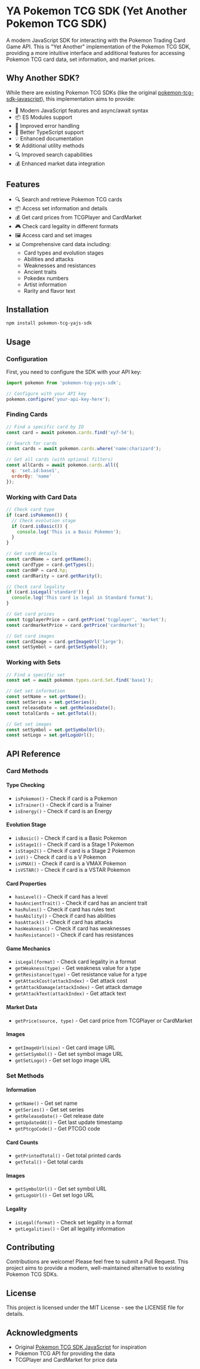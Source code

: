 # YA Pokemon TCG SDK (Yet Another Pokemon TCG SDK)

A modern JavaScript SDK for interacting with the Pokemon Trading Card Game API. This is "Yet Another" implementation of the Pokemon TCG SDK, providing a more intuitive interface and additional features for accessing Pokemon TCG card data, set information, and market prices.

## Why Another SDK?

While there are existing Pokemon TCG SDKs (like the original [pokemon-tcg-sdk-javascript](https://github.com/PokemonTCG/pokemon-tcg-sdk-javascript)), this implementation aims to provide:

- 🚀 Modern JavaScript features and async/await syntax
- 📦 ES Modules support
- 🔄 Improved error handling
- 🎯 Better TypeScript support
- 💡 Enhanced documentation
- 🛠️ Additional utility methods
- 🔍 Improved search capabilities
- 💰 Enhanced market data integration

## Features

- 🔍 Search and retrieve Pokemon TCG cards
- 📦 Access set information and details
- 💰 Get card prices from TCGPlayer and CardMarket
- 🎮 Check card legality in different formats
- 🖼️ Access card and set images
- 📊 Comprehensive card data including:
  - Card types and evolution stages
  - Abilities and attacks
  - Weaknesses and resistances
  - Ancient traits
  - Pokedex numbers
  - Artist information
  - Rarity and flavor text

## Installation

```bash
npm install pokemon-tcg-yajs-sdk
```

## Usage

### Configuration

First, you need to configure the SDK with your API key:

```javascript
import pokemon from 'pokemon-tcg-yajs-sdk';

// Configure with your API key
pokemon.configure('your-api-key-here');
```

### Finding Cards

```javascript
// Find a specific card by ID
const card = await pokemon.cards.find('xy7-54');

// Search for cards
const cards = await pokemon.cards.where('name:charizard');

// Get all cards (with optional filters)
const allCards = await pokemon.cards.all({
  q: 'set.id:base1',
  orderBy: 'name'
});
```

### Working with Card Data

```javascript
// Check card type
if (card.isPokemon()) {
  // Check evolution stage
  if (card.isBasic()) {
    console.log('This is a Basic Pokemon');
  }
}

// Get card details
const cardName = card.getName();
const cardType = card.getTypes();
const cardHP = card.hp;
const cardRarity = card.getRarity();

// Check card legality
if (card.isLegal('standard')) {
  console.log('This card is legal in Standard format');
}

// Get card prices
const tcgplayerPrice = card.getPrice('tcgplayer', 'market');
const cardmarketPrice = card.getPrice('cardmarket');

// Get card images
const cardImage = card.getImageUrl('large');
const setSymbol = card.getSetSymbol();
```

### Working with Sets

```javascript
// Find a specific set
const set = await pokemon.types.card.Set.find('base1');

// Get set information
const setName = set.getName();
const setSeries = set.getSeries();
const releaseDate = set.getReleaseDate();
const totalCards = set.getTotal();

// Get set images
const setSymbol = set.getSymbolUrl();
const setLogo = set.getLogoUrl();
```

## API Reference

### Card Methods

#### Type Checking
- `isPokemon()` - Check if card is a Pokemon
- `isTrainer()` - Check if card is a Trainer
- `isEnergy()` - Check if card is an Energy

#### Evolution Stage
- `isBasic()` - Check if card is a Basic Pokemon
- `isStage1()` - Check if card is a Stage 1 Pokemon
- `isStage2()` - Check if card is a Stage 2 Pokemon
- `isV()` - Check if card is a V Pokemon
- `isVMAX()` - Check if card is a VMAX Pokemon
- `isVSTAR()` - Check if card is a VSTAR Pokemon

#### Card Properties
- `hasLevel()` - Check if card has a level
- `hasAncientTrait()` - Check if card has an ancient trait
- `hasRules()` - Check if card has rules text
- `hasAbility()` - Check if card has abilities
- `hasAttack()` - Check if card has attacks
- `hasWeakness()` - Check if card has weaknesses
- `hasResistance()` - Check if card has resistances

#### Game Mechanics
- `isLegal(format)` - Check card legality in a format
- `getWeakness(type)` - Get weakness value for a type
- `getResistance(type)` - Get resistance value for a type
- `getAttackCost(attackIndex)` - Get attack cost
- `getAttackDamage(attackIndex)` - Get attack damage
- `getAttackText(attackIndex)` - Get attack text

#### Market Data
- `getPrice(source, type)` - Get card price from TCGPlayer or CardMarket

#### Images
- `getImageUrl(size)` - Get card image URL
- `getSetSymbol()` - Get set symbol image URL
- `getSetLogo()` - Get set logo image URL

### Set Methods

#### Information
- `getName()` - Get set name
- `getSeries()` - Get set series
- `getReleaseDate()` - Get release date
- `getUpdatedAt()` - Get last update timestamp
- `getPtcgoCode()` - Get PTCGO code

#### Card Counts
- `getPrintedTotal()` - Get total printed cards
- `getTotal()` - Get total cards

#### Images
- `getSymbolUrl()` - Get set symbol URL
- `getLogoUrl()` - Get set logo URL

#### Legality
- `isLegal(format)` - Check set legality in a format
- `getLegalities()` - Get all legality information

## Contributing

Contributions are welcome! Please feel free to submit a Pull Request. This project aims to provide a modern, well-maintained alternative to existing Pokemon TCG SDKs.

## License

This project is licensed under the MIT License - see the LICENSE file for details.

## Acknowledgments

- Original [Pokemon TCG SDK JavaScript](https://github.com/PokemonTCG/pokemon-tcg-sdk-javascript) for inspiration
- Pokemon TCG API for providing the data
- TCGPlayer and CardMarket for price data 